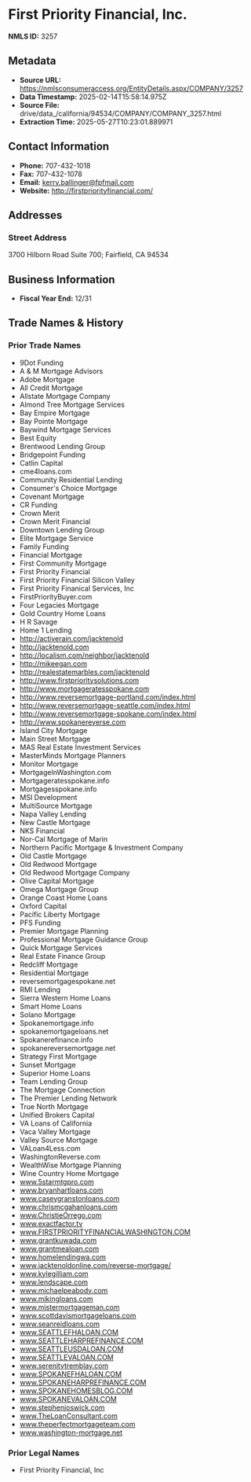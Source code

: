 # First Priority Financial, Inc.

**NMLS ID:** 3257

## Metadata
- **Source URL:** https://nmlsconsumeraccess.org/EntityDetails.aspx/COMPANY/3257
- **Data Timestamp:** 2025-02-14T15:58:14.975Z
- **Source File:** drive/data_/california/94534/COMPANY/COMPANY_3257.html
- **Extraction Time:** 2025-05-27T10:23:01.889971

## Contact Information
- **Phone:** 707-432-1018
- **Fax:** 707-432-1078
- **Email:** kerry.ballinger@fpfmail.com
- **Website:** http://firstpriorityfinancial.com/

## Addresses
### Street Address
3700 Hilborn Road Suite 700; Fairfield, CA 94534

## Business Information
- **Fiscal Year End:** 12/31

## Trade Names & History
### Prior Trade Names
- 9Dot Funding
- A & M Mortgage Advisors
- Adobe Mortgage
- All Credit Mortgage
- Allstate Mortgage Company
- Almond Tree Mortgage Services
- Bay Empire Mortgage
- Bay Pointe Mortgage
- Baywind Mortgage Services
- Best Equity
- Brentwood Lending Group
- Bridgepoint Funding
- Catlin Capital
- cme4loans.com
- Community Residential Lending
- Consumer's Choice Mortgage
- Covenant Mortgage
- CR Funding
- Crown Merit
- Crown Merit Financial
- Downtown Lending Group
- Elite Mortgage Service
- Family Funding
- Financial Mortgage
- First Community Mortgage
- First Priority Financial
- First Priority Financial Silicon Valley
- First Priority Finanical Services, Inc
- FirstPriorityBuyer.com
- Four Legacies Mortgage
- Gold Country Home Loans
- H R Savage
- Home 1 Lending
- http://activerain.com/jacktenold
- http://jacktenold.com
- http://localism.com/neighbor/jacktenold
- http://mikeegan.com
- http://realestatemarbles.com/jacktenold
- http://www.firstprioritysolutions.com
- http://www.mortgageratesspokane.com
- http://www.reversemortgage-portland.com/index.html
- http://www.reversemortgage-seattle.com/index.html
- http://www.reversemortgage-spokane.com/index.html
- http://www.spokanereverse.com
- Island City Mortgage
- Main Street Mortgage
- MAS Real Estate Investment Services
- MasterMinds Mortgage Planners
- Monitor Mortgage
- MortgageInWashington.com
- Mortgageratesspokane.info
- Mortgagesspokane.info
- MSI Development
- MultiSource Mortgage
- Napa Valley Lending
- New Castle Mortgage
- NKS Financial
- Nor-Cal Mortgage of Marin
- Northern Pacific Mortgage & Investment Company
- Old Castle Mortgage
- Old Redwood Mortgage
- Old Redwood Mortgage Company
- Olive Capital Mortgage
- Omega Mortgage Group
- Orange Coast Home Loans
- Oxford Capital
- Pacific Liberty Mortgage
- PFS Funding
- Premier Mortgage Planning
- Professional Mortgage Guidance Group
- Quick Mortgage Services
- Real Estate Finance Group
- Redcliff Mortgage
- Residential Mortgage
- reversemortgagespokane.net
- RMI Lending
- Sierra Western Home Loans
- Smart Home Loans
- Solano Mortgage
- Spokanemortgage.info
- spokanemortgageloans.net
- Spokanerefinance.info
- spokanereversemortgage.net
- Strategy First Mortgage
- Sunset Mortgage
- Superior Home Loans
- Team Lending Group
- The Mortgage Connection
- The Premier Lending Network
- True North Mortgage
- Unified Brokers Capital
- VA Loans of California
- Vaca Valley Mortgage
- Valley Source Mortgage
- VALoan4Less.com
- WashingtonReverse.com
- WealthWise Mortgage Planning
- Wine Country Home Mortgage
- www.5starmtgpro.com
- www.bryanhartloans.com
- www.caseygranstonloans.com
- www.chrismcgahanloans.com
- www.ChristieOrrego.com
- www.exactfactor.tv
- www.FIRSTPRIORITYFINANCIALWASHINGTON.COM
- www.grantkuwada.com
- www.grantmealoan.com
- www.homelendingwa.com
- www.jacktenoldonline.com/reverse-mortgage/
- www.kylegilliam.com
- www.lendscape.com
- www.michaelpeabody.com
- www.mikingloans.com
- www.mistermortgageman.com
- www.scottdavismortgageloans.com
- www.seanreidloans.com
- www.SEATTLEFHALOAN.COM
- www.SEATTLEHARPREFINANCE.COM
- www.SEATTLEUSDALOAN.COM
- www.SEATTLEVALOAN.COM
- www.serenitytremblay.com
- www.SPOKANEFHALOAN.COM
- www.SPOKANEHARPREFINANCE.COM
- www.SPOKANEHOMESBLOG.COM
- www.SPOKANEVALOAN.COM
- www.stephenjoswick.com
- www.TheLoanConsultant.com
- www.theperfectmortgageteam.com
- www.washington-mortgage.net

### Prior Legal Names
- First Priority Financial, Inc
